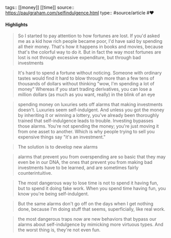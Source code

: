 tags:: [[money]] [[time]]
source:: https://paulgraham.com/selfindulgence.html
type:: #source/article  #❤️ 


#### Highlights

> So I started to pay attention to how fortunes are lost. If you'd asked me as a kid how rich people became poor, I'd have said by spending all their money. That's how it happens in books and movies, because that's the colorful way to do it. But in fact the way most fortunes are lost is not through excessive expenditure, but through bad investments


> It's hard to spend a fortune without noticing. Someone with ordinary tastes would find it hard to blow through more than a few tens of thousands of dollars without thinking "wow, I'm spending a lot of money" Whereas if you start trading derivatives, you can lose a million dollars (as much as you want, really) in the blink of an eye


> spending money on luxuries sets off alarms that making investments doesn't. Luxuries seem self-indulgent. And unless you got the money by inheriting it or winning a lottery, you've already been thoroughly trained that self-indulgence leads to trouble. Investing bypasses those alarms. You're not spending the money; you're just moving it from one asset to another. Which is why people trying to sell you expensive things say "it's an investment."


> The solution is to develop new alarms


> alarms that prevent you from overspending are so basic that they may even be in our DNA, the ones that prevent you from making bad investments have to be learned, and are sometimes fairly counterintuitive.


> The most dangerous way to lose time is not to spend it having fun, but to spend it doing fake work. When you spend time having fun, you know you're being self-indulgent.


> But the same alarms don't go off on the days when I get nothing done, because I'm doing stuff that seems, superficially, like real work.

> the most dangerous traps now are new behaviors that bypass our alarms about self-indulgence by mimicking more virtuous types. And the worst thing is, they're not even fun.
